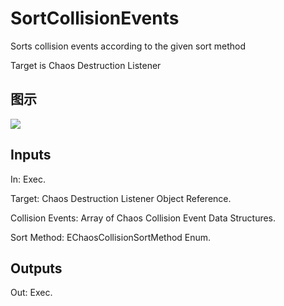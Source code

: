 # SortCollisionEvents

Sorts collision events according to the given sort method

Target is Chaos Destruction Listener

## 图示

![]($-20221218-18420453.png)

## Inputs

In: Exec.

Target: Chaos Destruction Listener Object Reference.

Collision Events: Array of Chaos Collision Event Data Structures.

Sort Method: EChaosCollisionSortMethod Enum.  

## Outputs

Out: Exec.

